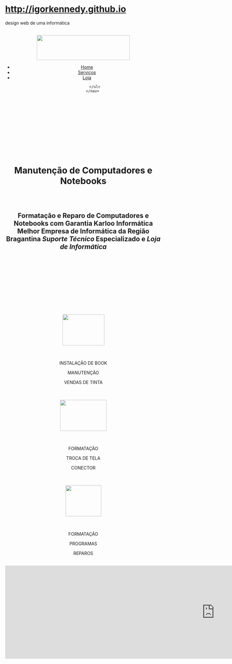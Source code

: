 # http://igorkennedy.github.io
design web de uma informática
<!DOCTYPE html>
<HTML lang="pt-br">
	 <meta name="viewport" content="widht=device-width, initial-scale=1.0">

<HEAD>
	<title>Home</title>
	  <link rel="stylesheet" type="text/css" href="_css/style_store.css">
		<link href="https://stackpath.bootstrapcdn.com/font-awesome/4.7.0/css/font-awesome.min.css" rel="stylesheet" >
</HEAD>

<BODY>
   <header>
		 <BR><div id="logo-k"><a href="index.html"><img src="_image/k-logo2.png" width="300" height="80" > </a></div>
     <nav id="menu">
			     <ul>
						 <li><a href="index.html"class="active">Home</a></li>
						 <li><a href="services.html">Serviços</a></li>
						 <li><a href="store.html">Loja</a></li>
						 
           </ul>
		 </nav>
<div class="menu-togglee"><i class="fa fa-bars" aria-hidden="true"></i></div>
 </header>
	 <!--  
   
	 <script src="https://code.jquery.com/jquery-3.4.1.js"</script>
   <script type="text/javascript>
   	 $(document).ready(function(){
			 $('.menu-togglee').click(function(){
				 $('nav').toggleClass('active')
			 })
		 })

  
  -->
		
	</div>
  <BR><BR><BR><BR><BR><BR><BR><BR>
	<center><h1>Manutenção de Computadores e Notebooks</h1>
	<BR><BR>
<h2>Formatação e Reparo de Computadores e Notebooks com Garantia Karloo Informática
Melhor <b>Empresa de Informática</b> da Região Bragantina
<i>Suporte Técnico</i> Especializado e <i>Loja de Informática</i></h2></center>
	
	
	
	
	
  
  
  
  <!-- /MENU -->
  <!-- CONTEUDO -->
<BR><BR><BR><BR><BR><BR><BR><BR><BR><BR>
  <div class="conteudo">
    <center>
      <!-- CAIXA1 - IMPRESSORA -->
      
    <div class="impressora">
    	
    
        &nbsp;<BR>
					<div id="caixa1">
        <img src="_image/imp.png" width="135px" height="100px">
				<BR><BR>
				
        <BR>
        <p>INSTALAÇÃO DE BOOK
          <p>MANUTENÇÃO
            <p>VENDAS DE TINTA</p>
          </p>
        </p>
      </div>
			<BR>
				
</div>				
      <!-- /CAIXA1 - IMPRESSORA -->
      <!--CAIXA2 - CELULAR -->
      
<div class="celular-centro">
	
			
        &nbsp;<BR>
					<div id="caixa2">
        <img src="_image/celular.png" width="150px" height="100px">
				<BR><BR>
				
        <BR>

        <p>FORMATAÇÃO
          <p>TROCA DE TELA
            <p>CONECTOR </p>
          </p>
        </p>
      </div>
			<BR>

</div>				
      <!-- /CAIXA2 - CELULAR -->
      <!-- CAIXA3 - NOTEBOOK -->

<div class="notebook-esquerda">
	
      
        &nbsp;<BR>		
				<div id="caixa3">
        <img src="_image/notebook.png" width="115px" height="100px">
				<BR><BR>
		
        <BR>
        <p>FORMATAÇÃO
          <p>PROGRAMAS
            <p>REPAROS
            </p>
          </p>
        </p>
      </div>
			<BR>
				
	</div>			
      <!-- /CAIXA3 - NOTEBOOK -->
    </center>
  </div>
  <!-- /CONTEUDO -->

<div class="maps">
	<iframe src="https://www.google.com/maps/embed?pb=!1m18!1m12!1m3!1d3668.9550191320163!2d-46.467195185394644!3d-23.135319351881023!2m3!1f0!2f0!3f0!3m2!1i1024!2i768!4f13.1!3m3!1m2!1s0x94cebfc64f8a2e09%3A0x13de18716b9f6bdc!2skarloo%20Informatica!5e0!3m2!1spt-BR!2sbr!4v1581795002326!5m2!1spt-BR!2sbr" width="1350" height="300" frameborder="0" style="border:0;" allowfullscreen=""></iframe>
</div>


</body>
</head>

</html>
